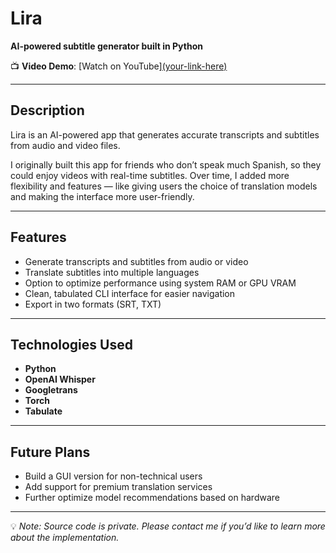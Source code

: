 # Lira  
**AI-powered subtitle generator built in Python**  

📺 **Video Demo**: [Watch on YouTube][(your-link-here) ](https://youtu.be/FY9LdKWlSpk?si=YNZNCex0sCcFHlY7)

---

## Description  
Lira is an AI-powered app that generates accurate transcripts and subtitles from audio and video files.  

I originally built this app for friends who don’t speak much Spanish, so they could enjoy videos with real-time subtitles. Over time, I added more flexibility and features — like giving users the choice of translation models and making the interface more user-friendly.  

---

## Features  
- Generate transcripts and subtitles from audio or video  
- Translate subtitles into multiple languages  
- Option to optimize performance using system RAM or GPU VRAM  
- Clean, tabulated CLI interface for easier navigation  
- Export in two formats (SRT, TXT)  

---

## Technologies Used  
- **Python**  
- **OpenAI Whisper**  
- **Googletrans**  
- **Torch**  
- **Tabulate**  

---

## Future Plans  
- Build a GUI version for non-technical users  
- Add support for premium translation services  
- Further optimize model recommendations based on hardware  

---

💡 *Note: Source code is private. Please contact me if you’d like to learn more about the implementation.*  
